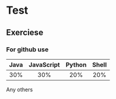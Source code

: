 # Test
## Exerciese
### For github use

Java|JavaScript|Python| Shell
:---:|:---:|:---:|:---:
30%|30%|20%|20%|
Any others
